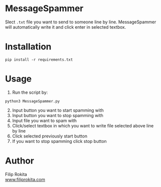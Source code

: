 # MessageSpammer

Slect `.txt` file you want to send to someone line by line. MessageSpammer will automatically write it and click enter in selected textbox.

# Installation
```
pip install -r requirements.txt
```

# Usage
1. Run the script by:
```
python3 MessageSpammer.py
```
2. Input button you want to start spamming with
3. Input button you want to stop spamming with
4. Input file you want to spam with
5. Click/select textbox in which you want to write file selected above line by line
6. Click selected previously start button
7. If you want to stop spamming click stop button

# Author
Filip Rokita<br/>
www.filiprokita.com